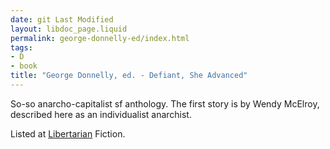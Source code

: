 ```yaml
---
date: git Last Modified
layout: libdoc_page.liquid
permalink: george-donnelly-ed/index.html
tags:
- D
- book
title: "George Donnelly, ed. - Defiant, She Advanced"
---
```


So-so anarcho-capitalist sf anthology. The first story is by Wendy McElroy, described here as an individualist anarchist.

Listed at <a href="https://www.artforliberty.com/libertarian-fiction/">Libertarian</a> Fiction.